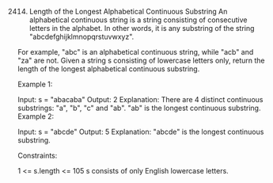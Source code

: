 2414. Length of the Longest Alphabetical Continuous Substring
An alphabetical continuous string is a string consisting of consecutive letters in the alphabet. In other words, it is any substring of the string "abcdefghijklmnopqrstuvwxyz".

For example, "abc" is an alphabetical continuous string, while "acb" and "za" are not.
Given a string s consisting of lowercase letters only, return the length of the longest alphabetical continuous substring.

Example 1:

Input: s = "abacaba"
Output: 2
Explanation: There are 4 distinct continuous substrings: "a", "b", "c" and "ab".
"ab" is the longest continuous substring.
Example 2:

Input: s = "abcde"
Output: 5
Explanation: "abcde" is the longest continuous substring.
 

Constraints:

1 <= s.length <= 105
s consists of only English lowercase letters.